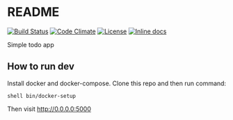 # README

[![Build Status](https://travis-ci.org/macbury/basket.svg?branch=master)](https://travis-ci.org/macbury/basket)
[![Code Climate](https://codeclimate.com/github/macbury/basket/badges/gpa.svg)](https://codeclimate.com/github/macbury/basket)
[![License](https://img.shields.io/github/license/macbury/basket.svg)](http://opensource.org/licenses/MIT)
[![Inline docs](http://inch-ci.org/github/macbury/basket.svg?branch=master)](http://inch-ci.org/github/macbury/basket)

Simple todo app


## How to run dev

Install docker and docker-compose. Clone this repo and then run command:

`` shell
bin/docker-setup
``

Then visit http://0.0.0.0:5000

